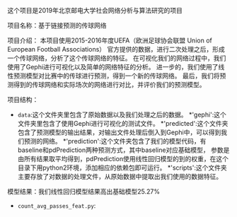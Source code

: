 这个项目是2019年北京邮电大学社会网络分析与算法研究的项目

项目名称：基于链接预测的传球网络

项目介绍：
本项目使用2015-2016年度UEFA（欧洲足球协会联盟 Union of European Football Associations）
官方提供的数据，进行二次处理之后，形成一个传球网络，分析了这个传球网络的特征。
在可视化我们的网络过程中，我们使用了Gephi进行可视化以及简单的网络特征的分析。
进一步的，我们使用了线性预测模型对比赛中的传球进行预测，得到一个新的传球网络。
最后，我们将预测得到的传球网络和实际场次的网络进行对比，并评价我们的预测模型。

项目结构：
* `data`:这个文件夹里包含了原始数据以及我们处理之后的数据。
*'gephi':这个文件夹里包含了使用Gephi进行可视化的测试文件。
*'predicted':这个文件夹包含了预测模型的输出结果，对输出文件处理后倒入到Gephi中，可以得到我们预测的网络。
*'prediction':这个文件夹包含了我们的模型代码，有baseline和pdPrediction两种预测方式，其中baseline对应基础模型，
参数是由所有结果取平均得到，pdPrediction使用线性回归模型的到的权重，在这个目录下用python2环境，添加相应的依赖包即可运行。
*'scripts':这个文件夹主要存放了对数据的处理文件，从原始数据中提取出我们使用的数据特征。

模型结果：我们线性回归模型结果高出基础模型25.27%
* `count_avg_passes_feat.py`: 
